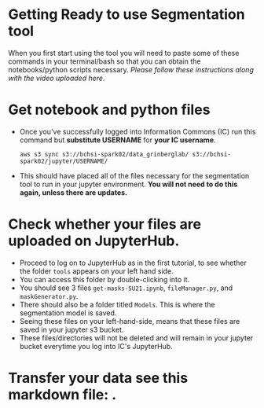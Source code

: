 # Getting Ready to use Segmentation tool

When you first start using the tool you will need to paste some of these commands in your terminal/bash so that you can obtain the notebooks/python scripts necessary.
*Please follow these instructions along with the video uploaded here*.

# Get notebook and python files
  - Once you've successfully logged into Information Commons (IC) run this command but **substitute USERNAME** for **your IC username**.

    `aws s3 sync s3://bchsi-spark02/data_grinberglab/ s3://bchsi-spark02/jupyter/USERNAME/`
    
  - This should have placed all of the files necessary for the segmentation tool to run in your jupyter environment. **You will not need to do this again, unless there are updates.**
  
# Check whether your files are uploaded on JupyterHub.
  - Proceed to log on to JupyterHub as in the first tutorial, to see whether the folder `tools` appears on your left hand side.
  - You can access this folder by double-clicking into it.
  - You should see 3 files `get-masks-SU21.ipynb`, `fileManager.py`, and `maskGenerator.py`.
  - There should also be a folder titled `Models`. This is where the segmentation model is saved.
  - Seeing these files on your left-hand-side, means that these files are saved in your jupyter s3 bucket. 
  - These files/directories will not be deleted and will remain in your jupyter bucket everytime you log into IC's JupyterHub. 

# Transfer your data see this markdown file: .
